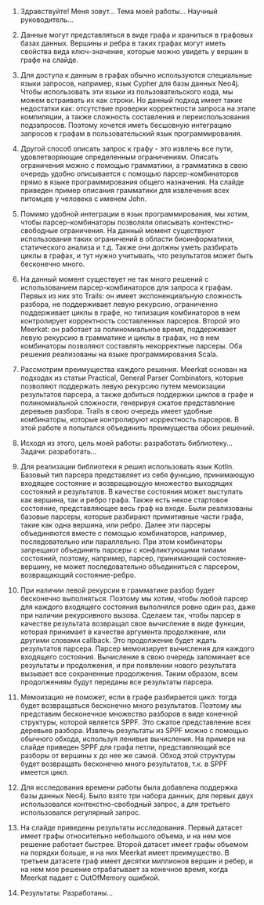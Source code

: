 1. Здравствуйте! Меня зовут... Тема моей работы... Научный руководитель...

2. Данные могут представляться в виде графа и храниться в графовых базах данных. Вершины и ребра в таких графах могут иметь свойства вида ключ-значение, которые можно увидеть у вершин в графе на слайде. 

3. Для доступа к данным в графах обычно используются специальные языки запросов, например, язык Cypher для базы данных Neo4j. Чтобы использовать эти языки из пользовательского кода, мы можем встраивать их как строки. Но данный подход имеет такие недостатки как: отсутствие проверки корректности запроса на этапе компиляции, а также сложность составления и переиспользования подзапросов. Поэтому хочется иметь бесшовную интеграцию запросов к графам в пользовательский язык программирования.

4. Другой способ описать запрос к графу - это извлечь все пути, удовлетворяющие определенным ограничениям. Описать ограничения можно с помощью грамматики, а грамматика в свою очередь удобно описывается с помощью парсер-комбинаторов прямо в языке программирования общего назначения. На слайде приведен пример описания грамматики для извлечения всех питомцев у человека с именем John.

5. Помимо удобной интеграции в язык программирования, мы хотим, чтобы парсер-комбинаторы позволяли описывать контекстно-свободные ограничения. На данный момент существуют использования таких ограничений в области биоинформатики, статического анализа и т.д. Также они должны уметь разбирать циклы в графах, и тут нужно учитывать, что результатов может быть бесконечно много. 

6. На данный момент существует не так много решений с использованием парсер-комбинаторов для запроса к графам. Первых из них это Trails: он имеет экспоненциальную сложность разбора, не поддерживает левую рекурсию, ограниченно поддерживает циклы в графе, но типизация комбинаторов в нем контролирует корректность составленных парсеров. Второй это Meerkat: он работает за полиномиальное время, поддерживает левую рекурсию в грамматике и циклы в графах, но в нем комбинаторы позволяют составлять некорректные парсеры. Оба решения реализованы на языке программирования Scala.

7. Рассмотрим преимущества каждого решения. Meerkat основан на подходах из статьи Practical, General Parser Combinators, которые позволяют поддержать левую рекурсию путем мемоизации результатов парсера, а также добиться поддержки циклов в графе и полиномиальной сложности, генерируя сжатое представление деревьев разбора. Trails в свою очередь имеет удобные комбинаторы, которые контролируют корректность парсеров. В этой работе я попытался объединить преимущества обоих решений.  

8. Исходя из этого, цель моей работы: разработать библиотеку... Задачи: разработать...

9. Для реализации библиотеки я решил использовать язык Kotlin. Базовый тип парсера представляет из себя функцию, принимающую входящее состояние и возвращающую множество выходящих состояний и результатов. В качестве состояния может выступать как вершина, так и ребро графа. Также есть некое стартовое состояние, представляющее весь граф на входе. 
Были реализованы базовые парсеры, которые разбирают примитивные части графа, такие как одна вершина, или ребро. Далее эти парсеры объединяются вместе с помощью комбинаторов, например, последовательно или параллельно. При этом комбинаторы запрещают объединять парсеры с конфликтующими типами состояний, поэтому, например, парсер, принимающий состояние-вершину, не может последовательно объединиться с парсером, возвращающий состояние-ребро.  

10. При наличии левой рекурсии в грамматике разбор будет бесконечно выполняться. Поэтому мы хотим, чтобы любой парсер для каждого входящего состояния выполнялся ровно один раз, даже при наличии рекурсивного вызова. Сделаем так, чтобы парсер в качестве результата возвращал свое вычисление в виде функции, которая принимает в качестве аргумента продолжение, или другими словами callback. Это продолжение будет ждать результатов парсера. Парсер мемоизирует вычисления для каждого входящего состояния. Вычисление в свою очередь запоминает все результаты и продолжения, и при появлении нового результата вызывает все сохраненные продолжения. Таким образом, всем продолжениям будут переданы все результаты парсера. 

11. Мемоизация не поможет, если в графе разбирается цикл: тогда будет возвращаться бесконечно много результатов. Поэтому мы представим бесконечное множество разборов в виде конечной структуры, которой является SPPF. Это сжатое представление всех деревьев разбора. Извлечь результаты из SPPF можно с помощью обычного обхода, используя ленивые вычисления. На примере на слайде приведен SPPF для графа петли, представляющий все разборы от вершины x до нее же самой. Обход этой структуры будет возвращать бесконечно много результатов, т.к. в SPPF имеется цикл.

12. Для исследования времени работы была добавлена поддержка базы данных Neo4j. Было взято три набора данных, для первых двух использовался контекстно-свободный запрос, а для третьего использовался регулярный запрос. 

13. На слайде приведены результаты исследования. Первый датасет имеет графы относительно небольшого объема, и на нем мое решение работает быстрее. Второй датасет имеет графы объемом на порядки больше, и на них Meerkat имеет преимущество. В третьем датасете граф имеет десятки миллионов вершин и ребер, и на нем мое решение отрабатывает за конечное время, когда Meerkat падает с OutOfMemory ошибкой. 

14. Результаты: Разработаны...